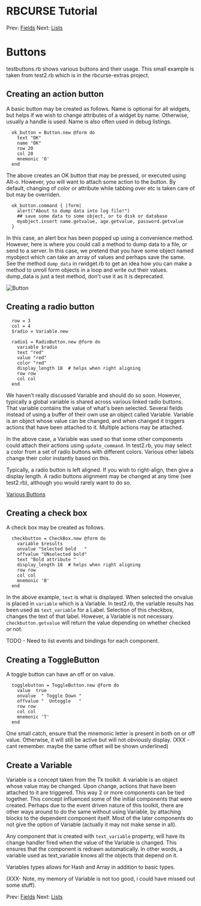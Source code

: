 RBCURSE Tutorial
================

Prev: [Fields](field.md)
Next: [Lists](list.md)


# Buttons

testbuttons.rb shows various buttons and their usage. This small example is taken from test2.rb which is in the rbcurse-extras project.

## Creating an action button

A basic button may be created as follows. Name is optional for all widgets, but helps if we wish to change attributes of a widget by name. Otherwise, usually a handle is used. Name is also often used in debug listings.

      ok_button = Button.new @form do
        text "OK"
        name "OK"
        row 20
        col 20
        mnemonic 'O'
      end


The above creates an OK button that may be pressed, or executed using Alt-o. However, you will want to attach some action to the button. By default, changing of color or attribute while tabbing over etc is taken care of but may be overriden.

      ok_button.command { |form|
        alert("About to dump data into log file!")
        ## save some data to some object, or to disk or database
        myobject.insert name.getvalue, age.getvalue, password.getvalue
      }


In this case, an alert box has been popped up using a convenience method. However, here is where you could call a method to dump data to a file, or send to a server. In this case, we pretend that you have some object named myobject which can take an array of values and perhaps save the same. See the method `dump_data` in rwidget.rb to get an idea how you can make a method to unroll form objects in a loop and write out their values. dump_data is just a test method, don't use it as it is deprecated.

![Button](http://www.benegal.org/files/nc_button_focus.png "Two buttons")


## Creating a radio button


      row = 3
      col = 4
      $radio = Variable.new

      radio1 = RadioButton.new @form do
        variable $radio
        text "red"
        value "red"
        color "red"
        display_length 18  # helps when right aligning
        row row
        col col
      end

We haven't really discussed Variable and should do so soon. However, typically a global variable is shared across various linked radio buttons. That variable contains the value of what's been selected. Several fields instead of using a buffer of their own use an object called Variable. Variable is an object whose value can be changed, and when changed it triggers actions that have been attached to it. Multiple actions may be attached. 

In the above case, a Variable was used so that some other components could attach their actions using `update_command`. In test2.rb, you may select a color from a set of radio buttons with different colors. Various other labels change their color instantly based on this.

Typically, a radio button is left aligned. If you wish to right-align, then give a display length. A radio buttons alignment may be changed at any time (see test2.rb), although you would rarely want to do so.

[Various Buttons](http://www.benegal.org/files/nc_buttonhotkeys.png)

## Creating a check box

A check box may be created as follows.

      checkbutton = CheckBox.new @form do
        variable $results
        onvalue "Selected bold   "
        offvalue "UNselected bold"
        text "Bold attribute "
        display_length 18  # helps when right aligning
        row row
        col col
        mnemonic 'B'
      end

In the above example, `text` is what is displayed. When selected the onvalue is placed in `variable` which is a Variable. In test2.rb, the variable results has been used as `text_variable` for a Label. Selection of this checkbox, changes the text of that label. However, a Variable is not necessary. `checkbutton.getvalue` will return the value depending on whether checked or not.

TODO - Need to list events and bindings for each component.

## Creating a ToggleButton

A toggle button can have an off or on value. 

      togglebutton = ToggleButton.new @form do
        value  true
        onvalue  " Toggle Down "
        offvalue "  Untoggle   "
        row row
        col col
        mnemonic 'T'
      end

One small catch, ensure that the mnemonic letter is present in both on or off value. Otherwise, it will still be active but will not obviously display. (XXX - cant remember. maybe the same offset will be shown underlined)

## Create a Variable

Variable is a concept taken from the Tk toolkit. A variable is an object whose value may be changed. Upon change, actions that have been attached to it are triggered. This way 2 or more components can be tied together. This concept influenced some of the initial components that were created. Perhaps due to the event driven nature of this toolkit, there are other ways around to do the same without using Variable, by attaching blocks to the dependent component itself. Most of the later components do not give the option of Variable (actually it may not make sense in all). 

Any component that is created with `text_variable` property, will have its change handler fired when the value of the Variable is changed. This ensures that the component is redrawn automatically. In other words, a variable used as text_variable knows all the objects that depend on it.

Variables types allows for Hash and Array in addition to basic types.

(XXX- Note, my memory of Variable is not too good, i could have missed out some stuff).


Prev: [Fields](field.md)
Next: [Lists](list.md)
